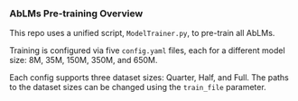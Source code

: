 ### AbLMs Pre-training Overview

This repo uses a unified script, `ModelTrainer.py`, to pre-train all AbLMs.

Training is configured via five `config.yaml` files, each for a different model size: 8M, 35M, 150M, 350M, and 650M.

Each config supports three dataset sizes: Quarter, Half, and Full. The paths to the dataset sizes can be changed using the `train_file` parameter.
